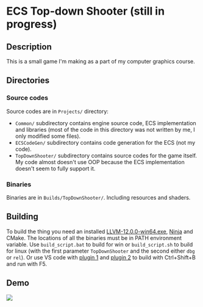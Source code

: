 # ECS Top-down Shooter (still in progress)
## Description
This is a small game I'm making as a part of my computer graphics course.
## Directories
### Source codes
Source codes are in `Projects/` directory:
* `Common/` subdirectory contains engine source code, ECS implementation and libraries (most of the code in this directory was not written by me, I only modified some files).
* `ECSCodeGen/` subdirectory contains code generation for the ECS (not my code).
* `TopDownShooter/` subdirectory contains source codes for the game itself. My code almost doesn't use OOP because the ECS implementation doesn't seem to fully support it.
### Binaries
Binaries are in `Builds/TopDownShooter/`. Including resources and shaders.
## Building
To build the thing you need an installed [LLVM-12.0.0-win64.exe](https://github.com/llvm/llvm-project/releases/tag/llvmorg-12.0.0), [Ninja](https://github.com/ninja-build/ninja) and CMake. The locations of all the binaries must be in PATH environment variable. Use `build_script.bat` to build for win or `build_script.sh` to build for linux (with the first parameter `TopDownShooter` and the second either `dbg` or `rel`). Or use VS code with [plugin 1](https://marketplace.visualstudio.com/items?itemName=ms-vscode.cpptools) and [plugin 2](https://marketplace.visualstudio.com/items?itemName=AlexandrShcherbakov.launchoption
) to build with Ctrl+Shift+B and run with F5.
## Demo
<img src="demo.gif?raw=true">
